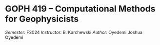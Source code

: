 # GOPH 419 – Computational Methods for Geophysicists

*Semester:* F2024
*Instructor:* B. Karchewski
*Author:* Oyedemi Joshua Oyedemi

